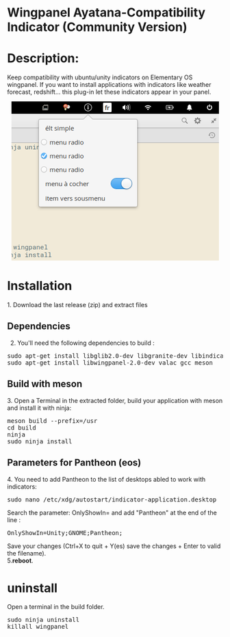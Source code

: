# Wingpanel Ayatana-Compatibility Indicator (Community Version)
<h1>Description:</h1>
Keep compatibility with ubuntu/unity indicators on Elementary OS wingpanel.
If you want to install applications with indicators like weather forecast, redshift... this plug-in 
let these indicators appear in your panel. 

<p align="center"><img src="screenshot.png"/> </p>

<h1>Installation</h1>
1. Download the last release (zip) and extract files<br/>

<h2>Dependencies</h2>

2. You'll need the following dependencies to build :

<pre>sudo apt-get install libglib2.0-dev libgranite-dev libindicator3-dev 
sudo apt-get install libwingpanel-2.0-dev valac gcc meson </pre/>

<h2>Build with meson</h2>

3. Open a Terminal in the extracted folder, build your application with meson and install it with ninja:<br/>

<pre>meson build --prefix=/usr
cd build
ninja
sudo ninja install
</pre>

<h2>Parameters for Pantheon (eos)</h2>
4. You need to add Pantheon to the list of desktops abled to work with indicators:
<pre>sudo nano /etc/xdg/autostart/indicator-application.desktop</pre>
Search the parameter: OnlyShowIn= and add "Pantheon" at the end of the line : 
<pre>OnlyShowIn=Unity;GNOME;Pantheon;</pre>
Save your changes (Ctrl+X to quit + Y(es) save the changes + Enter to valid the filename).<br/>
5.<b>reboot</b>.

<h1>uninstall</h1>
Open a terminal in the build folder.
<pre>sudo ninja uninstall
killall wingpanel
</pre>
